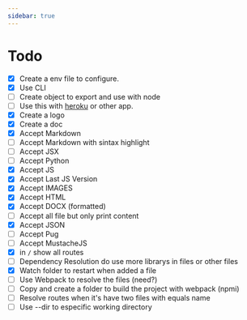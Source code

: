 ```yaml
---
sidebar: true
---
```


# Todo

- [x] Create a env file to configure.
- [x] Use CLI
- [ ] Create object to export and use with node
- [ ] Use this with [heroku](https://www.heroku.com/) or other app.
- [x] Create a logo
- [x] Create a doc
- [x] Accept Markdown
- [ ] Accept Markdown with sintax highlight
- [ ] Accept JSX
- [ ] Accept Python
- [x] Accept JS
- [x] Accept Last JS Version
- [x] Accept IMAGES
- [x] Accept HTML
- [x] Accept DOCX (formatted)
- [ ] Accept all file but only print content
- [x] Accept JSON
- [ ] Accept Pug
- [ ] Accept MustacheJS
- [x] in `/` show all routes
- [ ] Dependency Resolution do use more librarys in files or other files
- [x] Watch folder to restart when added a file
- [ ] Use Webpack to resolve the files (need?)
- [ ] Copy and create a folder to build the project with webpack (npmi)
- [ ] Resolve routes when it's have two files with equals name
- [ ] Use --dir to especific working directory